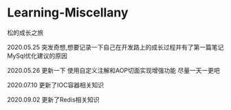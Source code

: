 # Learning-Miscellany
 松的成长之旅

2020.05.25 突发奇想,想要记录一下自己在开发路上的成长过程并有了第一篇笔记  MySql优化建议的原因

2020.05.26 更新一下 使用自定义注解和AOP切面实现增强功能  尽量一天一更吧 

2020.07.10 更新了IOC容器相关知识

2020.09.02 更新了Redis相关知识
